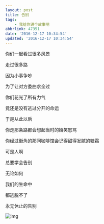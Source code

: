 ```yaml
---
layout: post
title: 告别
tags: 
    - 我给你讲个故事吧
abbrlink: 47351
date: '2016-12-17 10:34:54'
updated: '2016-12-17 10:34:54'
---
```



你们一起看过很多风景

走过很多路

因为小事争吵

为了让对方委曲求全过

你们花光了所有力气

竟还是没有逃过分开的命运

于是从此以后

你走那条路都会想起当时的嬉笑怒骂

你经过街角的那间咖啡馆会记得甜得发腻的糖霜

可是人啊

总要学会告别

无论如何

我们的生命中

都逃脱不了

永无休止的告别

![img](https://samzong.oss-cn-shenzhen.aliyuncs.com/blog/pk6qu.JPG)
